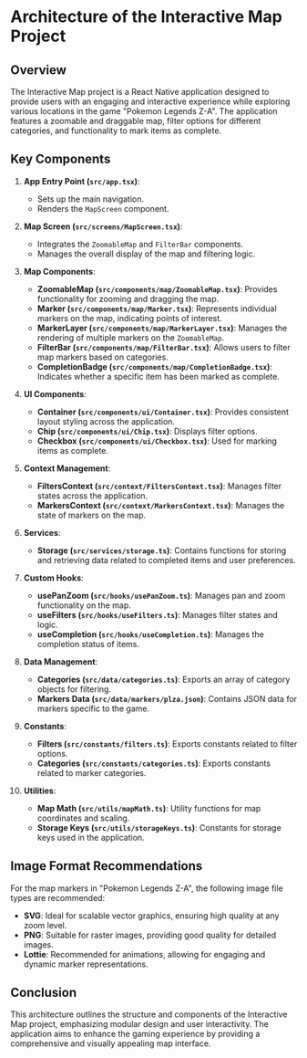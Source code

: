 # Architecture of the Interactive Map Project

## Overview
The Interactive Map project is a React Native application designed to provide users with an engaging and interactive experience while exploring various locations in the game "Pokemon Legends Z-A". The application features a zoomable and draggable map, filter options for different categories, and functionality to mark items as complete.

## Key Components
1. **App Entry Point (`src/app.tsx`)**: 
   - Sets up the main navigation.
   - Renders the `MapScreen` component.

2. **Map Screen (`src/screens/MapScreen.tsx`)**:
   - Integrates the `ZoomableMap` and `FilterBar` components.
   - Manages the overall display of the map and filtering logic.

3. **Map Components**:
   - **ZoomableMap (`src/components/map/ZoomableMap.tsx`)**: Provides functionality for zooming and dragging the map.
   - **Marker (`src/components/map/Marker.tsx`)**: Represents individual markers on the map, indicating points of interest.
   - **MarkerLayer (`src/components/map/MarkerLayer.tsx`)**: Manages the rendering of multiple markers on the `ZoomableMap`.
   - **FilterBar (`src/components/map/FilterBar.tsx`)**: Allows users to filter map markers based on categories.
   - **CompletionBadge (`src/components/map/CompletionBadge.tsx`)**: Indicates whether a specific item has been marked as complete.

4. **UI Components**:
   - **Container (`src/components/ui/Container.tsx`)**: Provides consistent layout styling across the application.
   - **Chip (`src/components/ui/Chip.tsx`)**: Displays filter options.
   - **Checkbox (`src/components/ui/Checkbox.tsx`)**: Used for marking items as complete.

5. **Context Management**:
   - **FiltersContext (`src/context/FiltersContext.tsx`)**: Manages filter states across the application.
   - **MarkersContext (`src/context/MarkersContext.tsx`)**: Manages the state of markers on the map.

6. **Services**:
   - **Storage (`src/services/storage.ts`)**: Contains functions for storing and retrieving data related to completed items and user preferences.

7. **Custom Hooks**:
   - **usePanZoom (`src/hooks/usePanZoom.ts`)**: Manages pan and zoom functionality on the map.
   - **useFilters (`src/hooks/useFilters.ts`)**: Manages filter states and logic.
   - **useCompletion (`src/hooks/useCompletion.ts`)**: Manages the completion status of items.

8. **Data Management**:
   - **Categories (`src/data/categories.ts`)**: Exports an array of category objects for filtering.
   - **Markers Data (`src/data/markers/plza.json`)**: Contains JSON data for markers specific to the game.

9. **Constants**:
   - **Filters (`src/constants/filters.ts`)**: Exports constants related to filter options.
   - **Categories (`src/constants/categories.ts`)**: Exports constants related to marker categories.

10. **Utilities**:
    - **Map Math (`src/utils/mapMath.ts`)**: Utility functions for map coordinates and scaling.
    - **Storage Keys (`src/utils/storageKeys.ts`)**: Constants for storage keys used in the application.

## Image Format Recommendations
For the map markers in "Pokemon Legends Z-A", the following image file types are recommended:
- **SVG**: Ideal for scalable vector graphics, ensuring high quality at any zoom level.
- **PNG**: Suitable for raster images, providing good quality for detailed images.
- **Lottie**: Recommended for animations, allowing for engaging and dynamic marker representations.

## Conclusion
This architecture outlines the structure and components of the Interactive Map project, emphasizing modular design and user interactivity. The application aims to enhance the gaming experience by providing a comprehensive and visually appealing map interface.